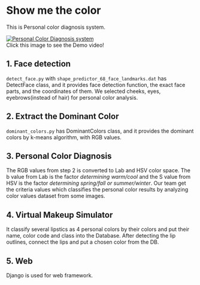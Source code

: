 # Show me the color
This is Personal color diagnosis system.

[![Personal Color Diagnosis system](http://img.youtube.com/vi/K7esg_dXYGo/0.jpg)](http://www.youtube.com/watch?v=K7esg_dXYGo "Personal Color Diagnosis system")
<br>Click this image to see the Demo video!

## 1. Face detection
`detect_face.py` with `shape_predictor_68_face_landmarks.dat` has DetectFace class, and it provides face detection function, the exact face parts, and the coordinates of them. We selected cheeks, eyes, eyebrows(instead of hair) for personal color analysis.

## 2. Extract the Dominant Color
`dominant_colors.py` has DominantColors class, and it provides the dominant colors by k-means algorithm, with RGB values.

## 3. Personal Color Diagnosis
The RGB values from step 2 is converted to Lab and HSV color space. The b value from Lab is the factor *determining warm/cool* and the S value from HSV is the factor *determining spring/fall or summer/winter*. Our team get the criteria values which classifies the personal color results by analyzing color values dataset from some images.

## 4. Virtual Makeup Simulator
It classify several lipstics as 4 personal colors by their colors and put their name, color code and class into the Database. After detecting the lip outlines, connect the lips and put a chosen color from the DB.

## 5. Web
Django is used for web framework.

